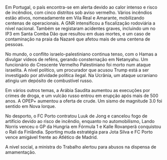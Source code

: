 Em Portugal, o país encontra-se em alerta devido ao calor intenso e risco de incêndios, com cinco distritos sob aviso vermelho. Vários incêndios estão ativos, nomeadamente em Vila Real e Amarante, mobilizando centenas de operacionais. A GNR intensificou a fiscalização rodoviária a nível nacional. Também se registaram acidentes graves, incluindo um no IP3 em Santa Comba Dão que resultou em duas mortes, e um caso de contaminação na praia da Nazaré que afetou mais de uma centena de pessoas.

No mundo, o conflito israelo-palestiniano continua tenso, com o Hamas a divulgar vídeos de reféns, gerando consternação em Netanyahu. Um funcionário do Crescente Vermelho Palestiniano foi morto num ataque israelita. A nível político, um procurador que acusou Trump está a ser investigado por atividade política ilegal. Na Ucrânia, um ataque ucraniano atingiu um depósito de combustível russo.

Em vários outros temas, a Arábia Saudita aumentou as execuções por crimes de droga, e um vulcão russo entrou em erupção após mais de 500 anos. A OPEP+ aumentou a oferta de crude. Um sismo de magnitude 3.0 foi sentido em Nova Iorque.

No desporto, o FC Porto contratou Luuk de Jong e cancelou fogo de artifício devido ao risco de incêndio, enquanto no automobilismo, Lando Norris venceu o GP da Hungria em Fórmula 1 e Kalle Rovanperä conquistou o Rali da Finlândia. Sporting muda estratégia para Jota Silva e FC Porto vence amigável frente ao Atlético de Madrid.

A nível social, a ministra do Trabalho alertou para abusos na dispensa de amamentação.